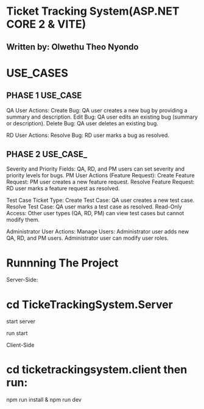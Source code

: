 # Ticket Tracking System(ASP.NET CORE 2 & VITE)
## Written by: Olwethu Theo Nyondo

# USE_CASES 

## PHASE 1 USE_CASE
QA User Actions:
	Create Bug:
	QA user creates a new bug by providing a summary and description.
	Edit Bug:
	QA user edits an existing bug (summary or description).
	Delete Bug:
	QA user deletes an existing bug.

RD User Actions:
	Resolve Bug:
	RD user marks a bug as resolved.

## PHASE 2 USE_CASE_

Severity and Priority Fields:
	QA, RD, and PM users can set severity and priority levels for bugs.
PM User Actions (Feature Request):
	Create Feature Request:
	PM user creates a new feature request.
	Resolve Feature Request:
	RD user marks a feature request as resolved.

Test Case Ticket Type:
	Create Test Case:
	QA user creates a new test case.
	Resolve Test Case:
	QA user marks a test case as resolved.
	Read-Only Access:
	Other user types (QA, RD, PM) can view test cases but cannot modify them.

Administrator User Actions:	
	Manage Users:
	Administrator user adds new QA, RD, and PM users.
	Administrator user can modify user roles.

# Runnning The Project

Server-Side:

# cd TickeTrackingSystem.Server

start server 

run start

Client-Side

# cd ticketrackingsystem.client then run:

npm run install
&
npm run dev 

